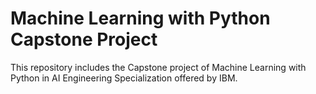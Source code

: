 # Machine Learning with Python Capstone Project

This repository includes the Capstone project of Machine Learning with Python in AI Engineering Specialization offered by IBM.

